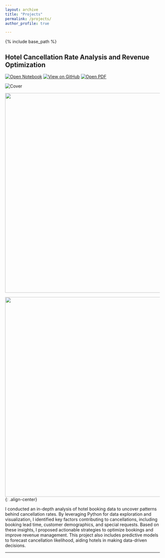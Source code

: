 ```yaml
---
layout: archive
title: "Projects"
permalink: /projects/
author_profile: true

---
```

{% include base_path %}

## Hotel Cancellation Rate Analysis and Revenue Optimization

[![Open Notebook](https://img.shields.io/badge/Jupyter-Open_Notebook-blue?logo=Jupyter)](https://Deepubhatt.github.io/ipynb-html/Hotel_Booking_Analysis.html) [![View on GitHub](https://img.shields.io/badge/GitHub-View_on_GitHub-blue?logo=github)](https://github.com/Deepubhatt/Hotel-Cancellation-Rate-Analysis-and-Business-Revenue-Optimization) [![Open PDF](https://img.shields.io/badge/PDF-Read_PDF_Report-blue?logo=adobeacrobatreader&logoColor=%23EC1C24)](https://Deepubhatt.github.io/pdf/Presentation.pdf) 

![Cover](https://Deepubhatt.github.io/images/Hotel_Booking_Analysis_Cover.png)

<img src = "https://Deepubhatt.github.io/images/Hotel_Booking_Analysis_Cover.png" width = "650">

<img src = "https://Deepubhatt.github.io/images/Hotel_Booking_Analysis_Cover.png" width = "650">{: .align-center}

I conducted an in-depth analysis of hotel booking data to uncover patterns behind cancellation rates. By leveraging Python for data exploration and visualization, I identified key factors contributing to cancellations, including booking lead time, customer demographics, and special requests. Based on these insights, I proposed actionable strategies to optimize bookings and improve revenue management. This project also includes predictive models to forecast cancellation likelihood, aiding hotels in making data-driven decisions.

-------
